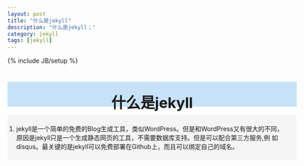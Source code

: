 ```yaml
---
layout: post
title: "什么是jekyll"
description: "什么是jekyll；"
category: jekyll 
tags: [jekyll]
---
```

{% include JB/setup %}
# <div style="background-color:#C7E2F7; width:650px; height:55px; border:1px; text-align:center; padding-top:1px"><h3 style="margin-top:20px; border:0px">什么是jekyll</h3></div>
   
   <div style="background-color:#f5f5f5; width:650px; height:auto; border:1px">
   <ol style="padding:20px 20px">
   <li>jekyll是一个简单的免费的Blog生成工具，类似WordPress。但是和WordPress又有很大的不同，
   原因是jekyll只是一个生成静态网页的工具，不需要数据库支持。但是可以配合第三方服务,例
   如disqus。最关键的是jekyll可以免费部署在Github上，而且可以绑定自己的域名。</li>
   </ol>
   </div>
